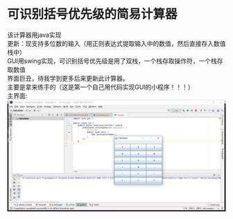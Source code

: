 # 可识别括号优先级的简易计算器
该计算器用java实现<br>
更新：现支持多位数的输入（用正则表达式提取输入中的数值，然后直接存入数值栈中）<br>
GUI用swing实现，可识别括号优先级是用了双栈，一个栈存取操作符，一个栈存取数值<br>
界面巨丑，待我学到更多后来更新此计算器。<br>
主要是拿来练手的（这是第一个自己用代码实现GUI的小程序！！！）<br>
主界面:
![](./images/1.png)